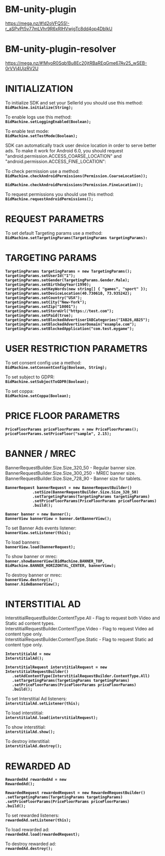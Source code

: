 # BM-unity-plugin
https://mega.nz/#!d2oVFQ5S!-r_aSPvPt5v77mLVhr9R6xRlHVwjgTc8dd4op4DbIkU
# BM-unity-plugin-resolver
https://mega.nz/#!MyoR0Sqb!Bu8Ec20jtRBaREqGme67Av25_wSEB-0rVVj4UjzRV2U



# INITIALIZATION

<p>To initialize SDK and set your SellerId you should use this method:<br>
<code><strong>BidMachine.initialize(String);</strong></code></p>

<p>To enable logs use this method:<br>
<code><strong>BidMachine.setLoggingEnabled(Boolean);</strong></code></p>

<p>To enable test mode:<br>
<code><strong>BidMachine.setTestMode(Boolean);</strong></code></p>

SDK can automatically track user device location in order to serve better ads. To make it work for Android 6.0, you should request "android.permission.ACCESS_COARSE_LOCATION" and "android.permission.ACCESS_FINE_LOCATION":

<p>To check permission use a method:<br>
<code><strong>BidMachine.checkAndroidPermissions(Permission.CoarseLocation));<br>
BidMachine.checkAndroidPermissions(Permission.FineLocation));</strong></code></p>

<p>To request permissions you should use this method:<br> 
<code><strong>BidMachine.requestAndroidPermissions();</strong></code></p>

# REQUEST PARAMETRS
<p>To set default Targeting params use a method:<br>
<code><strong>BidMachine.setTargetingParams(TargetingParams targetingParams):</strong></code></p>
 
# TARGETING PARAMS
<p><code><strong>TargetingParams targetingParams = new TargetingParams();</strong></code><br>
<code><strong>targetingParams.setUserId("1");</strong></code><br>
<code><strong>targetingParams.setGender(TargetingParams.Gender.Male);</strong></code><br>
<code><strong>targetingParams.setBirthdayYear(1990);</strong></code><br>
<code><strong>targetingParams.setKeyWords(new string[] { "games", "sport" });</strong></code><br>
<code><strong>targetingParams.setDeviceLocation(40.730610, 73.935242);</strong></code><br>
<code><strong>targetingParams.setCountry("USA");</strong></code><br>
<code><strong>targetingParams.setCity("New-York");</strong></code><br>
<code><strong>targetingParams.setZip("10001");</strong></code><br>
<code><strong>targetingParams.setStoreUrl("https://test.com");</strong></code><br>
<code><strong>targetingParams.setPaid(true);</strong></code><br>
<code><strong>targetingParams.setBlockedAdvertiserIABCategories("IAB26,AB25");</strong></code><br>
<code><strong>targetingParams.setBlockedAdvertiserDomain("example.com");</strong></code><br>
<code><strong>targetingParams.setBlockedApplication("com.test.mygame");</strong></code></p>

# USER RESTRICTION PARAMETRS
<p>To set consent config use a method:<br>
<code><strong>BidMachine.setConsentConfig(Boolean, String);</strong></code></p>

<p>To set subject to GDPR:<br>
<code><strong>BidMachine.setSubjectToGDPR(Boolean);</strong></code></p>
 
<p>To set coppa:<br>
<code><strong>BidMachine.setCoppa(Boolean);</strong></code></p>

# PRICE FLOOR PARAMETRS
<p><code><strong>PriceFloorParams priceFloorParams = new PriceFloorParams();</strong></code><br>
<code><strong>priceFloorParams.setPriceFloor("sample", 2.15);</strong></code></p>

# BANNER / MREC

<p>BannerRequestBuilder.Size.Size_320_50 - Regular banner size.<br>
 BannerRequestBuilder.Size.Size_300_250 - MREC banner size.<br>
 BannerRequestBuilder.Size.Size_728_90 - Banner size for tablets.</p>

<p><code><strong>BannerRequest bannerRequest = new BannerRequestBuilder()</strong></code><br>
<code><strong>            .setSize(BannerRequestBuilder.Size.Size_320_50)</strong></code><br>
<code><strong>            .setTargetingParams(TargetingParams targetingParams)</strong></code><br>
<code><strong>            .setPriceFloorParams(PriceFloorParams priceFloorParams)</strong></code><br>
<code><strong>            .build();</strong></code></p>

<p><code><strong>Banner banner = new Banner();</strong></code><br>
<code><strong>BannerView bannerView = banner.GetBannerView();</strong></code></p>

<p>To set Banner Ads events listener:<br>
<code><strong>bannerView.setListener(this);</strong></code></p>

<p>To load banners:<br>
<code><strong>bannerView.load(bannerRequest);</strong></code></p>

<p>To show banner or mrec:<br>
<code><strong>banner.showBannerView(BidMachine.BANNER_TOP, BidMachine.BANNER_HORIZONTAL_CENTER, bannerView);</strong></code></p>

<p>To destroy banner or mrec:<br>
<code><strong>bannerView.destroy();</strong></code><br>
<code><strong>banner.hideBannerView();</strong></code></p>

# INTERSTITIAL AD

<p>InterstitialRequestBuilder.ContentType.All - Flag to request both Video and Static ad content types.<br>
InterstitialRequestBuilder.ContentType.Video - Flag to request Video ad content type only.<br>
InterstitialRequestBuilder.ContentType.Static -	Flag to request Static ad content type only.</p>

<code><strong>InterstitialAd = new InterstitialAd();</strong></code>

<p><code><strong>InterstitialRequest interstitialRequest = new InterstitialRequestBuilder()</strong></code><br>
<code><strong>   .setAdContentType(InterstitialRequestBuilder.ContentType.All)</strong></code><br>
<code><strong>   .setTargetingParams(TargetingParams targetingParams)</strong></code><br>
<code><strong>   .setPriceFloorParams(PriceFloorParams priceFloorParams)</strong></code><br>
<code><strong>   .build();</strong></code></p>

<p>To set Interstitial Ad listeners:<br>
<code><strong>interstitialAd.setListener(this);</strong></code></p>

<p>To load interstitial:<br>
<code><strong>interstitialAd.load(interstitialRequest);</strong></code></p>

<p>To show interstitial:<br>
<code><strong>interstitialAd.show();</strong></code></p>

<p>To destroy interstitial:<br>
<code><strong>interstitialAd.destroy();</strong></code></p>


# REWARDED AD

<code><strong>RewardedAd rewardedAd = new RewardedAd();</strong></code>
        
<p><code><strong>RewardedRequest rewardedRequest = new RewardedRequestBuilder()</strong></code><br>
<code><strong>.setTargetingParams(TargetingParams targetingParams)</strong></code><br>
<code><strong>.setPriceFloorParams(PriceFloorParams priceFloorParams)</strong></code><br>
<code><strong>.build();</strong></code></p>
        
<p>To set rewarded listeners:<br>        
<code><strong>rewardedAd.setListener(this);</strong></code></p>

<p>To load rewarded ad:<br>
<code><strong>rewardedAd.load(rewardedRequest);</strong></code></p>

<p>To destroy rewarded ad:<br> 
<code><strong>rewardedAd.destroy();</strong></code></p>
